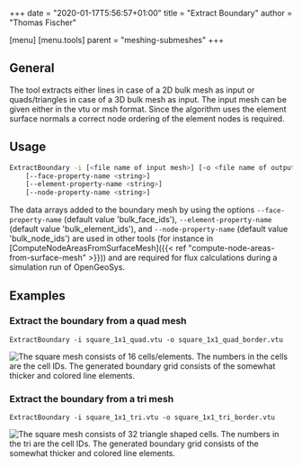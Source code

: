 +++
date = "2020-01-17T5:56:57+01:00"
title = "Extract Boundary"
author = "Thomas Fischer"

[menu]
  [menu.tools]
    parent = "meshing-submeshes"
+++

## General

The tool extracts either lines in case of a 2D bulk mesh as input or
quads/triangles in case of a 3D bulk mesh as input. The input mesh can be given
either in the vtu or msh format. Since the algorithm uses the element surface
normals a correct node ordering of the element nodes is required.

## Usage

```bash
ExtractBoundary -i [<file name of input mesh>] [-o <file name of output mesh>]
    [--face-property-name <string>]
    [--element-property-name <string>]
    [--node-property-name <string>]
```

The data arrays added to the boundary mesh by using the options
`--face-property-name` (default value 'bulk_face_ids'),
`--element-property-name` (default value 'bulk_element_ids'),
and `--node-property-name` (default value 'bulk_node_ids')
are used in other tools (for instance in
[ComputeNodeAreasFromSurfaceMesh]({{< ref "compute-node-areas-from-surface-mesh" >}}))
and are required for flux calculations during a simulation run of OpenGeoSys.

## Examples

### Extract the boundary from a quad mesh

`ExtractBoundary -i square_1x1_quad.vtu -o square_1x1_quad_border.vtu`

![](ExtractBoundary_square_1x1_quad_border.png "The square mesh consists of 16 cells/elements. The numbers
in the cells are the cell IDs. The generated boundary grid consists of the
somewhat thicker and colored line elements.")

### Extract the boundary from a tri mesh

`ExtractBoundary -i square_1x1_tri.vtu -o square_1x1_tri_border.vtu`

![](ExtractBoundary_square_1x1_tri_border.png "The square mesh consists of 32 triangle shaped cells. The
numbers in the tri are the cell IDs. The generated boundary grid consists of the
somewhat thicker and colored line elements.")
